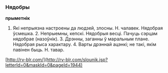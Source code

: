 ### Нядобры
**прыметнік**

1. Які непрыязна настроены да людзей, злосны. Н. чалавек. Нядобрая ўсмешка. 2. Непрыемны, кепскі. Нядобрыя весці. Пачуць сэрцам нядобрае (назоўнік). 3. Дрэнны, заганны ў маральным плане. Нядобрая рыса характару. 4. Варты дрэннай ацэнкі; не такі, якім павінен быць. Н. тавар.

<a rel="author">[http://rv-blr.com/](http://rv-blr.com/slounik.jsp?letterId=0&maskId=0&pageId=1944)</a>
